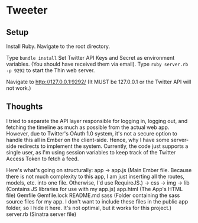 Tweeter
===

Setup
---
Install Ruby.
Navigate to the root directory.

Type `bundle install`
Set Twitter API Keys and Secret as environment variables. (You should have received them via email).
Type `ruby server.rb -p 9292` to start the Thin web server.

Navigate to http://127.0.0.1:9292/    (It MUST be 127.0.0.1 or the Twitter API will not work.)

Thoughts
---
I tried to separate the API layer responsible for logging in, logging out, and fetching the timeline as much as possible from the actual web app. However, due to Twitter's OAuth 1.0 system, it's not a secure option to handle this all in Ember on the client-side. Hence, why I have some server-side redirects to implement the system.
Currently, the code just supports a single user, as I'm using session variables to keep track of the Twitter Access Token to fetch a feed.

Here's what's going on structurally:
app
-> app.js (Main Ember file. Because there is not much complexity to this app, I am just inserting all the routes, models, etc. into one file. Otherwise, I'd use RequireJS.)
-> css 
-> img
-> lib (Contains JS libraries for use with my app.js)
app.html (The App's HTML file)
Gemfile
Gemfile.lock
README.md
sass (Folder containing the sass source files for my app. I don't want to include these files in the public app folder, so I hide it here. It's not optimal, but it works for this project.)
server.rb (Sinatra server file)
